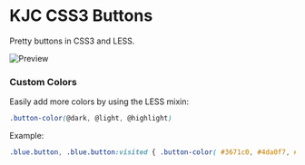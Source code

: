 KJC CSS3 Buttons
================

Pretty buttons in CSS3 and LESS.

![Preview](https://raw.github.com/kjantzer/kjc-css3-buttons/master/preview.png)

### Custom Colors

Easily add more colors by using the LESS mixin:

```css
.button-color(@dark, @light, @highlight)
```

Example:
```css
.blue.button, .blue.button:visited { .button-color( #3671c0, #4da0f7, #78bdfb); }
```